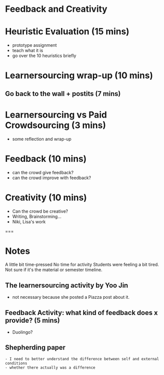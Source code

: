 # Feedback and Creativity

# Heuristic Evaluation (15 mins)
- prototype assignment
- teach what it is
- go over the 10 heuristics briefly


# Learnersourcing wrap-up (10 mins)

## Go back to the wall + postits (7 mins)


# Learnersourcing vs Paid Crowdsourcing (3 mins)
- some reflection and wrap-up


# Feedback (10 mins)
- can the crowd give feedback?
- can the crowd improve with feedback?


# Creativity (10 mins)
- Can the crowd be creative?
- Writing, Brainstorming...
- Niki, Lisa's work

===

# Notes
A little bit time-pressed
No time for activity
Students were feeling a bit tired. Not sure if it's the material or semester timeline.


## The learnersourcing activity by Yoo Jin
- not necessary because she posted a Piazza post about it.

## Feedback Activity: what kind of feedback does x provide? (5 mins)
- Duolingo?

## Shepherding paper
	- I need to better understand the difference between self and external conditions
	- whether there actually was a difference

